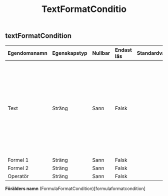 ﻿---
title: TextFormatConditio
second_title: Aspose.Cells Cloud Documen
type: docs
url: /sv/specification/model/textformatcondition/
description: "Aspose.Cells Molnmodellspecifikation: TextFormatCondition. Hantera enkelt Excel och andra kalkylarksdokument med funktioner som att öppna, generera, redigera, dela, slå samman, jämföra och konvertera"
weight: 50
---
## **textFormatCondition**

 

| Egendomsnamn| Egenskapstyp| Nullbar| Endast läs| Standardvärde| Beskrivning|
|:- |:- |:- |:- |:- |:- |
| Text| Sträng| Sann| Falsk|| Textvärdet i en regel för villkorlig formatering "text innehåller". Gäller endast för typen = innehåller text, inte innehåller text, börjar med och slutar med. Standardvärdet är null.|
| Formel 1| Sträng| Sann| Falsk|||
| Formel 2| Sträng| Sann| Falsk|||
| Operatör| Sträng| Sann| Falsk|||

**Förälders namn** (FormulaFormatCondition)[formulaformatcondition]